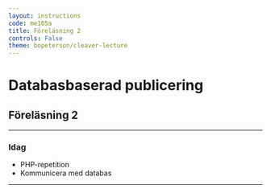 ```yaml
---
layout: instructions
code: me105a
title: Föreläsning 2
controls: False
theme: bopeterson/cleaver-lecture
---
```


# Databasbaserad publicering

## Föreläsning 2
	

---

### Idag

- PHP-repetition
- Kommunicera med databas

---
